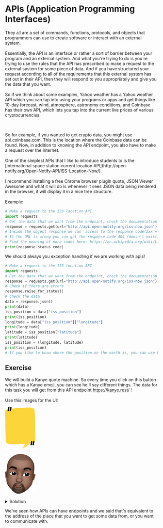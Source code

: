 # APIs (Application Programming Interfaces)

They all are a set of commands, functions, protocols, and objects
that programmers can use to create software or interact with an external system.
<br>
<br>
Essentially, the API is an interface or rather a sort of barrier between your program and an external system.
And what you're trying to do is you're trying to use the rules that the API has
prescribed to make a request to the external system for some piece of data.
And if you have structured your request
according to all of the requirements that this external system has set out in
their API, then they will respond to you appropriately and give you the data that you want.
<br>
<br>
So if we think about some examples, Yahoo weather has a Yahoo
weather API
which you can tap into using your programs or apps and get things like 10-day
forecast, wind, atmosphere, astronomy conditions,
and Coinbase has their own API,
which lets you tap into the current live prices of various cryptocurrencies.

<br>
<br>
So for example, if you wanted to get crypto data,
you might use api.coinbase.com.
This is the location where the Coinbase data can be found.
Now, in addition to knowing the API endpoint,
you also have to make a request over the internet.
<br>
<br>
One of the simplest APIs that I like to introduce students to is the
[international space station current location API](http://open-notify.org/Open-Notify-API/ISS-Location-Now/).
<br>
<br>
I recommend installing a free Chrome browser plugin quote, JSON Viewer Awesome
and what it will do is whenever it sees JSON data being rendered in the
browser, it will display it in a nice tree structure.
<br>
<br>
Example:

```python
# Make a request to the ISS location API
import requests
# Get the data that we want from the endpoint, check the documentation from the api to get the URL
response = requests.get(url="http://api.open-notify.org/iss-now.json")
# Inside the object response we can  access to the response code(2xx = everything is fine)
# If the URL is wrong you can get the response code 404 (doesn't exist)
# Find the meaning of more codes here: https://en.wikipedia.org/wiki/List_of_HTTP_status_codes
print(response.status_code)

```

We should always you exception handling if we are working with apis!

```python
# Make a request to the ISS location API
import requests
# Get the data that we want from the endpoint, check the documentation from the api to get the URL
response = requests.get(url="http://api.open-notify.org/iss-now.json")
# Check if there are errors
response.raise_for_status()
# Check the data
data = response.json()
print(data)
iss_position = data["iss_position"]
print(iss_position)
longitude = data["iss_position"]["longitude"]
print(longitude)
latitude = iss_position["latitude"]
print(latitude)
iss_position = (longitude, latitude)
print(iss_position)
# If you like to know where the position on the earth is, you can use https://www.latlong.net/
```

## Exercise

We will build a Kanye quote machine. So every time you click on this button which has a Kanye emoji, you can see
he'll say different things. The data for this task you will get from this API endpoint https://kanye.rest/ !
<br>
<br>
Use this images for the UI:

<p align="left">
<img src="https://github.com/Olexandr-Andriyenko/Python-learning-path/blob/main/illustrations/background.png" width="100">
<p>
 
 <p align="left">
<img src="https://github.com/Olexandr-Andriyenko/Python-learning-path/blob/main/illustrations/kanye.png" width="100">
<p>

<details>
 <summary>Solution</summary>

  ```python
  from tkinter import *
import requests

def get_quote():
    response = requests.get("https://api.kanye.rest")
    response.raise_for_status()
    data = response.json()
    quote = data["quote"]
    canvas.itemconfig(quote_text, text=quote)



window = Tk()
window.title("Kanye Says...")
window.config(padx=50, pady=50)

canvas = Canvas(width=300, height=414)
background_img = PhotoImage(file="background.png")
canvas.create_image(150, 207, image=background_img)
quote_text = canvas.create_text(150, 207, text="Kanye Quote Goes HERE", width=250, font=("Arial", 30, "bold"), fill="white")
canvas.grid(row=0, column=0)

kanye_img = PhotoImage(file="kanye.png")
kanye_button = Button(image=kanye_img, highlightthickness=0, command=get_quote)
kanye_button.grid(row=1, column=0)

window.mainloop()
  ```
</details>
 
We've seen how APIs can have endpoints and we said that's equivalent to the address of the place that you want to get some data
from, or you want to communicate with.
